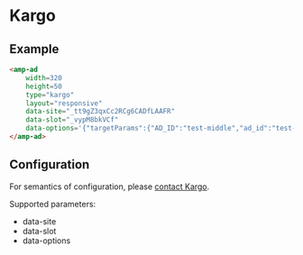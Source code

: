 <!---
Copyright 2016 The AMP HTML Authors. All Rights Reserved.

Licensed under the Apache License, Version 2.0 (the "License");
you may not use this file except in compliance with the License.
You may obtain a copy of the License at

      http://www.apache.org/licenses/LICENSE-2.0

Unless required by applicable law or agreed to in writing, software
distributed under the License is distributed on an "AS-IS" BASIS,
WITHOUT WARRANTIES OR CONDITIONS OF ANY KIND, either express or implied.
See the License for the specific language governing permissions and
limitations under the License.
-->

# Kargo

## Example

```html
<amp-ad
    width=320
    height=50
    type="kargo"
    layout="responsive"
    data-site="_tt9gZ3qxCc2RCg6CADfLAAFR"
    data-slot="_vypM8bkVCf"
    data-options='{"targetParams":{"AD_ID":"test-middle","ad_id":"test-middle"}}'>
</amp-ad>
```

## Configuration

For semantics of configuration, please [contact Kargo](http://www.kargo.com/contact/).

Supported parameters:

- data-site
- data-slot
- data-options
